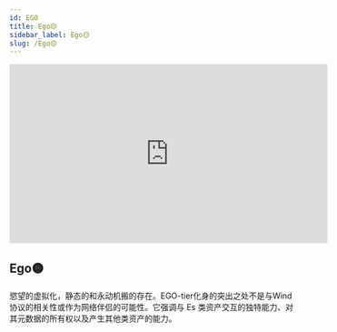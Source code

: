 ```yaml
---
id: EGO
title: Ego🟡
sidebar_label: Ego🟡
slug: /Ego🟡
---
```

<p align="center">
<iframe width="560" height="315" src="https://www.youtube.com/embed/U4xOO8fb73E" title="YouTube video player" frameborder="0" allow="accelerometer; autoplay; clipboard-write; encrypted-media; gyroscope; picture-in-picture" allowfullscreen></iframe>
</p>

## Ego🟡

慾望的虚拟化，静态的和永动机搬的存在。EGO-tier化身的突出之处不是与Wind协议的相关性或作为网络伴侣的可能性。它强调与 Es 类资产交互的独特能力、对其元数据的所有权以及产生其他类资产的能力。
